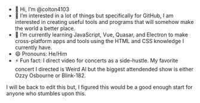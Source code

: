 - 👋 Hi, I’m @colton4103
- 👀 I’m interested in a lot of things but specifically for GitHub, I am interested in creating useful tools and programs that will somehow make the world a better place.
- 🌱 I’m currently learning JavaScript, Vue, Quasar, and Electron to make cross-platform apps and tools using the HTML and CSS knowledge I currently have.
- 😄 Pronouns: He/Him
- ⚡ Fun fact: I direct video for concerts as a side-hustle. My favorite concert I directed is Weird Al but the biggest attendended show is either Ozzy Osbourne or Blink-182.


I will be back to edit this but, I figured this would be a good enough start for anyone who stumbles upon this.
<!---
colton4103/colton4103 is a ✨ special ✨ repository because its `README.md` (this file) appears on your GitHub profile.
You can click the Preview link to take a look at your changes.
--->
